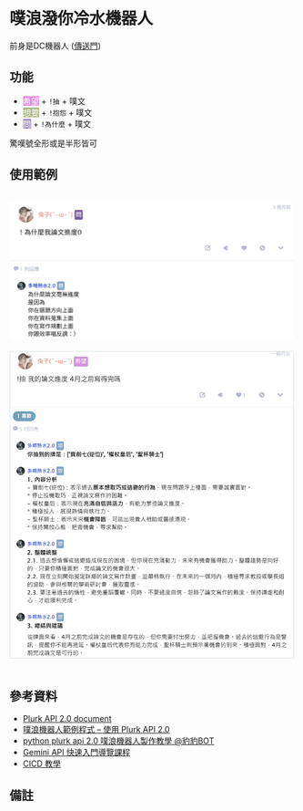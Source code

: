 # 噗浪潑你冷水機器人

前身是DC機器人 ([傳送門](https://github.com/kinako890419/discord_chatbot))

## 功能

- <span style="background-color:#E28EE1"><font color="#FFFFFF">希望</font></span> + `!抽` + 噗文
- <span style="background-color:#A9B683"><font color="#FFFFFF">想要</font></span> + `!抱怨` + 噗文
- <span style="background-color:#A48AC0"><font color="#FFFFFF">問</font></span> + `!為什麼` + 噗文

驚嘆號全形或是半形皆可

## 使用範例
<br>
<img src="screenshots/image.png" alt="Screenshot1" width="500"/><br><br>
<img src="screenshots/image2.png" alt="Screenshot2" width="500"/><br><br>

## 參考資料

- [Plurk API 2.0 document](https://www.plurk.com/API)
- [噗浪機器人範例程式 – 使用 Plurk API 2.0](https://dada.tw/blog/2011/10/28/426/)
- [python plurk api 2.0 噗浪機器人製作教學 @豹豹BOT](https://hackmd.io/@SealSeal/Byr7M2abt)
- [Gemini API 快速入門導覽課程](https://ai.google.dev/gemini-api/docs/quickstart?hl=zh-tw&lang=python)
- [CICD 教學](https://medium.com/@nomannayeem/complete-ci-cd-with-github-actions-and-aws-for-python-developers-a-step-by-step-guide-92807f6167ee)

## 備註

